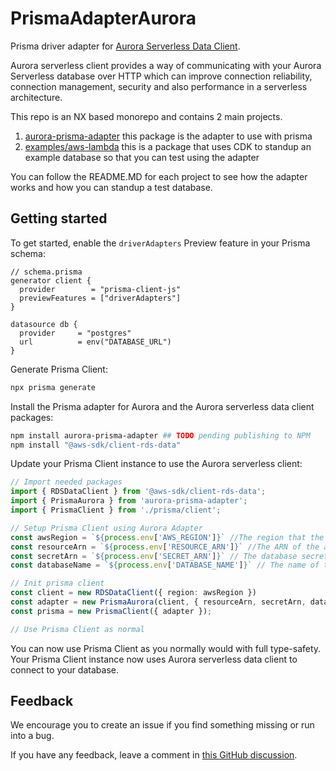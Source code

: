 # PrismaAdapterAurora

Prisma driver adapter for [Aurora Serverless Data Client](https://www.npmjs.com/package/@aws-sdk/client-rds-data).

Aurora serverless client provides a way of communicating with your Aurora Serverless database over HTTP which can improve connection reliability, connection management, security and also performance in a serverless architecture.

This repo is an NX based monorepo and contains 2 main projects.

1. [aurora-prisma-adapter](packages/aurora-prisma-adapter) this package is the adapter to use with prisma
2. [examples/aws-lambda](packages/examples/aws-lambda) this is a package that uses CDK to standup an example database so that you can test using the adapter

You can follow the README.MD for each project to see how the adapter works and how you can standup a test database.

## Getting started

To get started, enable the `driverAdapters` Preview feature in your Prisma schema:

```prisma
// schema.prisma
generator client {
  provider        = "prisma-client-js"
  previewFeatures = ["driverAdapters"]
}

datasource db {
  provider     = "postgres"
  url          = env("DATABASE_URL")
}
```

Generate Prisma Client:

```sh
npx prisma generate
```

Install the Prisma adapter for Aurora and the Aurora serverless data client packages:

```sh
npm install aurora-prisma-adapter ## TODO pending publishing to NPM
npm install "@aws-sdk/client-rds-data"
```

Update your Prisma Client instance to use the Aurora serverless client:

```ts
// Import needed packages
import { RDSDataClient } from '@aws-sdk/client-rds-data';
import { PrismaAurora } from 'aurora-prisma-adapter';
import { PrismaClient } from './prisma/client';

// Setup Prisma Client using Aurora Adapter
const awsRegion = `${process.env['AWS_REGION']}` //The region that the aurora cluster is deployed to
const resourceArn = `${process.env['RESOURCE_ARN']}` //The ARN of the aurora cluster to connect to
const secretArn = `${process.env['SECRET_ARN']}` // The database secret that is used for authentication to the cluster. Your Service/Lambda will need access to this see https://docs.aws.amazon.com/secretsmanager/latest/userguide/create_database_secret.html
const databaseName = `${process.env['DATABASE_NAME']}` // The name of the database to connect to in the cluster

// Init prisma client
const client = new RDSDataClient({ region: awsRegion })
const adapter = new PrismaAurora(client, { resourceArn, secretArn, databaseName })
const prisma = new PrismaClient({ adapter });

// Use Prisma Client as normal
```

You can now use Prisma Client as you normally would with full type-safety. Your Prisma Client instance now uses Aurora serverless data client to connect to your database.

## Feedback

We encourage you to create an issue if you find something missing or run into a bug.

If you have any feedback, leave a comment in [this GitHub discussion](https://github.com/prisma/prisma/issues/1964).
